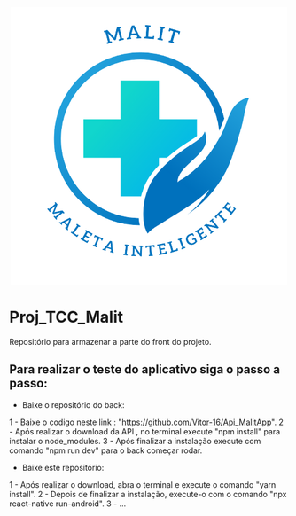 
<div align="center">
  <img src="https://github.com/dannsaraiva/Proj_TCC_AppMalit/blob/main/src/view/images/Logo_Malit.png" alt="logo"/>
</div>

# Proj_TCC_Malit
Repositório para armazenar a parte do front do projeto. 


## Para realizar o teste do aplicativo siga o passo a passo:

 - Baixe o repositório do back:

  1 - Baixe o codigo neste link : "https://github.com/Vitor-16/Api_MalitApp".
  2 - Após realizar o download da API , no terminal execute "npm install" para instalar o node_modules.
  3 - Após finalizar a instalação execute com comando "npm run dev" para o back começar rodar.
  
 - Baixe este repositório:
 
  1 - Após realizar o download, abra o terminal e execute o comando "yarn install".
  2 - Depois de finalizar a instalação, execute-o com o comando "npx react-native run-android".
  3 - ...
  
